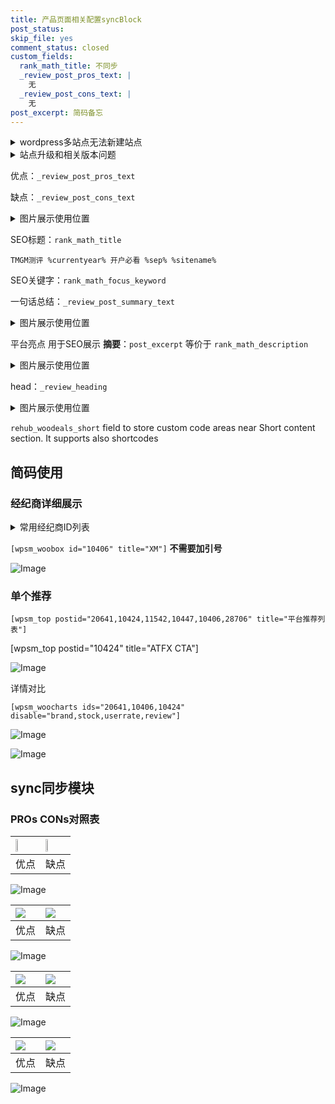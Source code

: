 ```yaml
---
title: 产品页面相关配置syncBlock
post_status: 
skip_file: yes
comment_status: closed
custom_fields:
  rank_math_title: 不同步
  _review_post_pros_text: |
    无
  _review_post_cons_text: |
    无
post_excerpt: 简码备忘
---
```

<details><summary>wordpress多站点无法新建站点</summary>

<li>和报错需要清理cookies一样的原因</li>
<li>wp-config.php里面<code>define( 'SUBDOMAIN_INSTALL', false );//子域名安装</code></li>
<li>新建子站点是用<code>define( 'SUBDOMAIN_INSTALL', true);//子域名安装</code> 完成以后，改成<code>false</code></li>
</details>

<details><summary>站点升级和相关版本问题</summary>

<p>wordpress：5.9.9
woocommerce：7.5.1
出现问题的地方：主题选项里面>><strong>Product layout >>compact style</strong></p>
<p>如何出现没有用过的字段 导致无法保存。先导出配置 然后进行修改，后面再次恢复即可。</p>
<p>出现部分字段无法显示时，需要返回默认布局后，对产品进行保存就好了。</p>
<p></p>
</details>

优点：`_review_post_pros_text`

缺点：`_review_post_cons_text`

<details><summary>图片展示使用位置</summary>

<img src="https://prod-files-secure.s3.us-west-2.amazonaws.com/39ed1227-6d7d-4570-be36-9ccd4a2c4241/f51d3d83-55d4-4bdf-9604-f37ec77ab556/Untitled.png?X-Amz-Algorithm=AWS4-HMAC-SHA256&X-Amz-Content-Sha256=UNSIGNED-PAYLOAD&X-Amz-Credential=ASIAZI2LB466XBPBJAV7%2F20251015%2Fus-west-2%2Fs3%2Faws4_request&X-Amz-Date=20251015T045521Z&X-Amz-Expires=3600&X-Amz-Security-Token=IQoJb3JpZ2luX2VjEMP%2F%2F%2F%2F%2F%2F%2F%2F%2F%2FwEaCXVzLXdlc3QtMiJHMEUCIQC%2BHsLhxAGrITQFdHi8olNJJdli6eOr%2BLZZtDsH%2BK9ahwIgN9HEq%2FwujcAbwbx48BZVnJ71n9DF%2F8ZJPsWEO2V6ou8q%2FwMIaxAAGgw2Mzc0MjMxODM4MDUiDLXnP16bEMTrecSrYCrcA7xwmkrB8apZEvaZJYthw65jXnb79ZtzHg5Lp1irdDtTOPqq2M9HRhOVozqJ%2FlFqYVg1wlK8vT4gpZdc4pupbLwsaUcCFqxffKltnxjgZQER2IC6Mw41ohx%2FwZFlP1AMY%2FbJnlIBnHEFO%2Bg0S5WDnEcbTejyr8mDyJ8wpXVc%2Fj31pLatvnM383Ga9xQJD1OexIGUDtF1LX%2BsJRZbNb75T2JRlolxBopNH5xUjl9QK2%2B1RalHoPfsHriVTiiLw%2BgmXwur6n3tLlSls75Gf9ACfELTT3uK7gTex%2B1ut0Up%2BNh9%2Bz3PYVQ5sq5Lw057rM9YLeHgmVEx6EpbQqXEPKo8RkBkpN0Xjx%2BGQ%2BSP6U9zN7dUu8WKD6Xg90vv2AhAWR8h8I08pZQiV%2FxlPZqAihFn1i%2FKJWKAR0i7TIFV%2ByBowmfvbtoCqsgQLH6GX4opQWTX0zh9AcVSqnXDcTS7OEO76Z9RS18MYeDevS%2F%2BEHhTgW1AUfEDB43Pg0BJuEVFXfluXyL9ZVgAlZf95Z%2Fz1K0OCGrjgfl1qi5epvAekbCqzcRGzGU%2Br4%2BZApmduV7%2BtFqt%2FCa%2Bm5DpMYuNRN%2BxCgBOeb3Q6zv1lvfpuMvc1qpXWowSO%2Bh1OebAnKB2%2FttUMPyJvMcGOqUBGj%2Bn3qomZJA7aSD%2BhZBIX5It5qcmeZ%2Bf9ce0%2BQSJ6fOjkuUw77p0Wtv4ZfxC%2F1OIsUSelG5bXHwno1BgRoel68RwAKPrifTK6ba7ri3WT%2FHULkWys14ekaEiYGCB%2BMn29Vl68YvlEdDs%2BIo2iPd9b%2BF%2Bd5nyaMhJg4PkvzfaH%2B%2BUnFZjV7RTChWXLArPcWOgaspRwk2v7YvfZ4O2vY6H5Almktyr&X-Amz-Signature=1085ec459e303598ea72c8bddf19a2bdcbb23f70a6c43e7e5fd3decab0a43619&X-Amz-SignedHeaders=host&x-amz-checksum-mode=ENABLED&x-id=GetObject" alt="Image">
</details>

SEO标题：`rank_math_title`

`TMGM测评 %currentyear% 开户必看 %sep% %sitename%`

SEO关键字：`rank_math_focus_keyword`

一句话总结：`_review_post_summary_text`

<details><summary>图片展示使用位置</summary>

<img src="https://prod-files-secure.s3.us-west-2.amazonaws.com/39ed1227-6d7d-4570-be36-9ccd4a2c4241/4b96a922-296c-4f4e-8630-d1c870cbce01/Untitled.png?X-Amz-Algorithm=AWS4-HMAC-SHA256&X-Amz-Content-Sha256=UNSIGNED-PAYLOAD&X-Amz-Credential=ASIAZI2LB466XG55MOTG%2F20251015%2Fus-west-2%2Fs3%2Faws4_request&X-Amz-Date=20251015T045523Z&X-Amz-Expires=3600&X-Amz-Security-Token=IQoJb3JpZ2luX2VjEMP%2F%2F%2F%2F%2F%2F%2F%2F%2F%2FwEaCXVzLXdlc3QtMiJHMEUCIQCcEJp401uzzF38ldmdN5U%2FV4lFgq2zsp3ZaptEz9kiwAIgfJY8%2FWt8WGnpMOIu%2BlczF%2F5dDuG1JGK%2FfYPppEplAAoq%2FwMIaxAAGgw2Mzc0MjMxODM4MDUiDL66uG0eR5dUiaIMiSrcA9VMejR8ZeRGxTXpqN7pTpc%2F%2B6I1TeGe%2FeX%2BMK%2BJLaNJHLiO8jkoRpGJrWRZ23RiZx7M05LRNeehA%2BQUwv1t4FOJ6wuNBofDeWlS7ikK3qZqtD2iVIDiDfcLDhYpX3LvQbXGA2kmSqZEctoow%2FzcWGbnETnUOJLWWZ1uIl4%2BhumhlLbi9ovB3%2FvmQlxJ0ZZdj6VW2ojgRPlRZgDeGzAcuDdqVYpIkS%2BfDQ%2F9n9gopLKnNXXHlp2284OdBNjEV8e3TURbI7AqhrJZNoNh1eZzL2YwPdn%2BSbnLF3kIth%2F6KVe03EriHLQdoYrWy5QfD9FCjbSpifpCGejFyjYVjBMIU0NFSVnfBcgnB4yJ4Ovwfi%2B3Aqapybd7YOfPdfXxXe06d4hm%2BLer0x%2BN%2BFVkCiYlxYV2TzH40nw1xoTF6Kp4lTg9Zz%2B7dvFdrLs3nCHFvug4QiASHTTnKVybM7YbxB0zyvV2dJ52ye6C%2BE5OrT3XBD70vrf7huXKO%2FWAcJXMpcepp%2BEEuLCrvLVntbfPC%2Bg9rYsB8bYTV3Pumnwgs%2FGIw%2B7JoAHGjrL0IbtST%2FN2La5bc8T0MAIYea%2Fuvs1P7aRvqQ5N%2Bd58qcQUw6DXhowY5%2BVydfhdeJ55b7JeHbKwMI2JvMcGOqUB2haafCg6fqJwD95QD6odalPh%2Fpm4WqoOglb2hcAmDjgWaijkJqidtesLPPUjJckSwoRmgonTTLFROKb5hYuYuta8xYdN3VDnHIVPImDDwmXo4EgKViCCiJbRNUAC7Daz41W3Q3jywaBHvLIlOA3lTGpZz0G7K%2FLPeKiXjtQWrMk771STc6VOjLZjB2My5zSHk0hyUyny2%2BudI49hItgkVkGGiDkJ&X-Amz-Signature=adff8a5c000bb35d25e1a747397b37d1e688bdc040810e196f7f39ce48af9526&X-Amz-SignedHeaders=host&x-amz-checksum-mode=ENABLED&x-id=GetObject" alt="Image">
</details>

平台亮点 用于SEO展示 **摘要**：`post_excerpt`  等价于 `rank_math_description`

<details><summary>图片展示使用位置</summary>

<img src="https://prod-files-secure.s3.us-west-2.amazonaws.com/39ed1227-6d7d-4570-be36-9ccd4a2c4241/1ee11f63-b60a-4dfe-a7a7-d58ff23b5d88/Untitled.png?X-Amz-Algorithm=AWS4-HMAC-SHA256&X-Amz-Content-Sha256=UNSIGNED-PAYLOAD&X-Amz-Credential=ASIAZI2LB4664ASESLWQ%2F20251015%2Fus-west-2%2Fs3%2Faws4_request&X-Amz-Date=20251015T045525Z&X-Amz-Expires=3600&X-Amz-Security-Token=IQoJb3JpZ2luX2VjEMP%2F%2F%2F%2F%2F%2F%2F%2F%2F%2FwEaCXVzLXdlc3QtMiJHMEUCIEPkFTHtsUQ5DiU1AM2%2BvXxVWSYS7fJYXcWZR2ql5Nz0AiEAq19nN1m4QzmWXKX%2B0ao9UBSMqWRVgdg5kafZRx%2F3yGYq%2FwMIaxAAGgw2Mzc0MjMxODM4MDUiDJYxN5Q%2BEdffyUBTqSrcA5tIzlGw4cbt5eNJMiU8XlVtgSVqsvSIMRVQuuFo1kpR7tWLe1wT9q9jNHO0OwBneUu5%2FfmRBwWi2adPIaePFpROAD4WNt0CGl3BUVWA2U5KojeDldnOGasHqDPJ9Xwh%2BmWFmy9eNQKZIqNbIIyPyosOJvIBrgkkNW4nCkZ308jAnvJC4TT1Bpkp9qIKHkpTt1s91nqQfY97K48FAvoUskp%2B%2BkO4zOVQ5M7Pv20wJHTvBkccrVvBYDvZvkbd1vnoW0Xw8aAo1e7cshJNJlMAb4FLE9D3C5UH87uIT9NWVlcV6K9zdyQUNy19rwrpiQ3g5Dn0rt0XWutJwPZGEVi6ZJwAuM35ZOBQyBMoZPb8ipfaDTs5FkK%2FTg5dXC%2Bg%2Fydec2AbPoc1FvSgXVaN%2FE8IQFAvU4fNBwgDmI%2BnUoEZa0ywPEzAl2ZUStxxN5MnVHrG5ekJXrpaEaISNistbLXsgq%2F0tcVbDaG4pE4P%2FZEFKBQ8uajZzdFIhhJVFX6RYu266wO2lrWco18viaQfzpiFS0d2hQVUDHxaPNul196TcpQ53NSrlkFcjtMB3pUN5UEzbLCEb1m2UJZbLfUisrqbqhF82iG5Xv9UhreU5QyUQ5PLDlp5CxIftR0cMylBMOaJvMcGOqUBk4brRYwXIHMcUovw0teM8NHgPVdkHr086hejEbNVK8XAaNTWspSBXJ0ny%2FvrG4GktVH6KNtoQhASBM%2BXvv%2BTJpm14szqxO5%2BSSEp6kCinXIri1cwBqxiEBg4n7vEPHAJ15B2cAAs8S4SKnQEtcbSh%2BTu2InH74rXBAaaYdqF2%2BwEX%2FvOkJlEKKtkpwXJa1IBq%2FI16viIR%2BSbWOiIZ3Q7NnIBoI5Y&X-Amz-Signature=25b5fae4188350f7e8e7763023a5852219f37e960f1546f7ca2ac0ff5424b696&X-Amz-SignedHeaders=host&x-amz-checksum-mode=ENABLED&x-id=GetObject" alt="Image">
<img src="https://prod-files-secure.s3.us-west-2.amazonaws.com/39ed1227-6d7d-4570-be36-9ccd4a2c4241/ad4118b5-78d8-4fbe-801e-3b29b5d99c01/Untitled.png?X-Amz-Algorithm=AWS4-HMAC-SHA256&X-Amz-Content-Sha256=UNSIGNED-PAYLOAD&X-Amz-Credential=ASIAZI2LB4664ASESLWQ%2F20251015%2Fus-west-2%2Fs3%2Faws4_request&X-Amz-Date=20251015T045525Z&X-Amz-Expires=3600&X-Amz-Security-Token=IQoJb3JpZ2luX2VjEMP%2F%2F%2F%2F%2F%2F%2F%2F%2F%2FwEaCXVzLXdlc3QtMiJHMEUCIEPkFTHtsUQ5DiU1AM2%2BvXxVWSYS7fJYXcWZR2ql5Nz0AiEAq19nN1m4QzmWXKX%2B0ao9UBSMqWRVgdg5kafZRx%2F3yGYq%2FwMIaxAAGgw2Mzc0MjMxODM4MDUiDJYxN5Q%2BEdffyUBTqSrcA5tIzlGw4cbt5eNJMiU8XlVtgSVqsvSIMRVQuuFo1kpR7tWLe1wT9q9jNHO0OwBneUu5%2FfmRBwWi2adPIaePFpROAD4WNt0CGl3BUVWA2U5KojeDldnOGasHqDPJ9Xwh%2BmWFmy9eNQKZIqNbIIyPyosOJvIBrgkkNW4nCkZ308jAnvJC4TT1Bpkp9qIKHkpTt1s91nqQfY97K48FAvoUskp%2B%2BkO4zOVQ5M7Pv20wJHTvBkccrVvBYDvZvkbd1vnoW0Xw8aAo1e7cshJNJlMAb4FLE9D3C5UH87uIT9NWVlcV6K9zdyQUNy19rwrpiQ3g5Dn0rt0XWutJwPZGEVi6ZJwAuM35ZOBQyBMoZPb8ipfaDTs5FkK%2FTg5dXC%2Bg%2Fydec2AbPoc1FvSgXVaN%2FE8IQFAvU4fNBwgDmI%2BnUoEZa0ywPEzAl2ZUStxxN5MnVHrG5ekJXrpaEaISNistbLXsgq%2F0tcVbDaG4pE4P%2FZEFKBQ8uajZzdFIhhJVFX6RYu266wO2lrWco18viaQfzpiFS0d2hQVUDHxaPNul196TcpQ53NSrlkFcjtMB3pUN5UEzbLCEb1m2UJZbLfUisrqbqhF82iG5Xv9UhreU5QyUQ5PLDlp5CxIftR0cMylBMOaJvMcGOqUBk4brRYwXIHMcUovw0teM8NHgPVdkHr086hejEbNVK8XAaNTWspSBXJ0ny%2FvrG4GktVH6KNtoQhASBM%2BXvv%2BTJpm14szqxO5%2BSSEp6kCinXIri1cwBqxiEBg4n7vEPHAJ15B2cAAs8S4SKnQEtcbSh%2BTu2InH74rXBAaaYdqF2%2BwEX%2FvOkJlEKKtkpwXJa1IBq%2FI16viIR%2BSbWOiIZ3Q7NnIBoI5Y&X-Amz-Signature=6f139e4e48e1ec1ba8e0c917f162bd6d2e5ba5dd17ad93689f9a9f4d96d75b4a&X-Amz-SignedHeaders=host&x-amz-checksum-mode=ENABLED&x-id=GetObject" alt="Image">
<img src="https://prod-files-secure.s3.us-west-2.amazonaws.com/39ed1227-6d7d-4570-be36-9ccd4a2c4241/a38cf7c9-a79c-4b64-9e94-13589fe0758b/Untitled.png?X-Amz-Algorithm=AWS4-HMAC-SHA256&X-Amz-Content-Sha256=UNSIGNED-PAYLOAD&X-Amz-Credential=ASIAZI2LB4664ASESLWQ%2F20251015%2Fus-west-2%2Fs3%2Faws4_request&X-Amz-Date=20251015T045525Z&X-Amz-Expires=3600&X-Amz-Security-Token=IQoJb3JpZ2luX2VjEMP%2F%2F%2F%2F%2F%2F%2F%2F%2F%2FwEaCXVzLXdlc3QtMiJHMEUCIEPkFTHtsUQ5DiU1AM2%2BvXxVWSYS7fJYXcWZR2ql5Nz0AiEAq19nN1m4QzmWXKX%2B0ao9UBSMqWRVgdg5kafZRx%2F3yGYq%2FwMIaxAAGgw2Mzc0MjMxODM4MDUiDJYxN5Q%2BEdffyUBTqSrcA5tIzlGw4cbt5eNJMiU8XlVtgSVqsvSIMRVQuuFo1kpR7tWLe1wT9q9jNHO0OwBneUu5%2FfmRBwWi2adPIaePFpROAD4WNt0CGl3BUVWA2U5KojeDldnOGasHqDPJ9Xwh%2BmWFmy9eNQKZIqNbIIyPyosOJvIBrgkkNW4nCkZ308jAnvJC4TT1Bpkp9qIKHkpTt1s91nqQfY97K48FAvoUskp%2B%2BkO4zOVQ5M7Pv20wJHTvBkccrVvBYDvZvkbd1vnoW0Xw8aAo1e7cshJNJlMAb4FLE9D3C5UH87uIT9NWVlcV6K9zdyQUNy19rwrpiQ3g5Dn0rt0XWutJwPZGEVi6ZJwAuM35ZOBQyBMoZPb8ipfaDTs5FkK%2FTg5dXC%2Bg%2Fydec2AbPoc1FvSgXVaN%2FE8IQFAvU4fNBwgDmI%2BnUoEZa0ywPEzAl2ZUStxxN5MnVHrG5ekJXrpaEaISNistbLXsgq%2F0tcVbDaG4pE4P%2FZEFKBQ8uajZzdFIhhJVFX6RYu266wO2lrWco18viaQfzpiFS0d2hQVUDHxaPNul196TcpQ53NSrlkFcjtMB3pUN5UEzbLCEb1m2UJZbLfUisrqbqhF82iG5Xv9UhreU5QyUQ5PLDlp5CxIftR0cMylBMOaJvMcGOqUBk4brRYwXIHMcUovw0teM8NHgPVdkHr086hejEbNVK8XAaNTWspSBXJ0ny%2FvrG4GktVH6KNtoQhASBM%2BXvv%2BTJpm14szqxO5%2BSSEp6kCinXIri1cwBqxiEBg4n7vEPHAJ15B2cAAs8S4SKnQEtcbSh%2BTu2InH74rXBAaaYdqF2%2BwEX%2FvOkJlEKKtkpwXJa1IBq%2FI16viIR%2BSbWOiIZ3Q7NnIBoI5Y&X-Amz-Signature=6f1fe0968680638e807047c8d43e8de4148384a7121ef1626dbcfb9cbce9e40b&X-Amz-SignedHeaders=host&x-amz-checksum-mode=ENABLED&x-id=GetObject" alt="Image">
<img src="https://prod-files-secure.s3.us-west-2.amazonaws.com/39ed1227-6d7d-4570-be36-9ccd4a2c4241/7da6fc1e-d2ac-42ae-8c75-cb5749aa18f6/Untitled.png?X-Amz-Algorithm=AWS4-HMAC-SHA256&X-Amz-Content-Sha256=UNSIGNED-PAYLOAD&X-Amz-Credential=ASIAZI2LB4664ASESLWQ%2F20251015%2Fus-west-2%2Fs3%2Faws4_request&X-Amz-Date=20251015T045525Z&X-Amz-Expires=3600&X-Amz-Security-Token=IQoJb3JpZ2luX2VjEMP%2F%2F%2F%2F%2F%2F%2F%2F%2F%2FwEaCXVzLXdlc3QtMiJHMEUCIEPkFTHtsUQ5DiU1AM2%2BvXxVWSYS7fJYXcWZR2ql5Nz0AiEAq19nN1m4QzmWXKX%2B0ao9UBSMqWRVgdg5kafZRx%2F3yGYq%2FwMIaxAAGgw2Mzc0MjMxODM4MDUiDJYxN5Q%2BEdffyUBTqSrcA5tIzlGw4cbt5eNJMiU8XlVtgSVqsvSIMRVQuuFo1kpR7tWLe1wT9q9jNHO0OwBneUu5%2FfmRBwWi2adPIaePFpROAD4WNt0CGl3BUVWA2U5KojeDldnOGasHqDPJ9Xwh%2BmWFmy9eNQKZIqNbIIyPyosOJvIBrgkkNW4nCkZ308jAnvJC4TT1Bpkp9qIKHkpTt1s91nqQfY97K48FAvoUskp%2B%2BkO4zOVQ5M7Pv20wJHTvBkccrVvBYDvZvkbd1vnoW0Xw8aAo1e7cshJNJlMAb4FLE9D3C5UH87uIT9NWVlcV6K9zdyQUNy19rwrpiQ3g5Dn0rt0XWutJwPZGEVi6ZJwAuM35ZOBQyBMoZPb8ipfaDTs5FkK%2FTg5dXC%2Bg%2Fydec2AbPoc1FvSgXVaN%2FE8IQFAvU4fNBwgDmI%2BnUoEZa0ywPEzAl2ZUStxxN5MnVHrG5ekJXrpaEaISNistbLXsgq%2F0tcVbDaG4pE4P%2FZEFKBQ8uajZzdFIhhJVFX6RYu266wO2lrWco18viaQfzpiFS0d2hQVUDHxaPNul196TcpQ53NSrlkFcjtMB3pUN5UEzbLCEb1m2UJZbLfUisrqbqhF82iG5Xv9UhreU5QyUQ5PLDlp5CxIftR0cMylBMOaJvMcGOqUBk4brRYwXIHMcUovw0teM8NHgPVdkHr086hejEbNVK8XAaNTWspSBXJ0ny%2FvrG4GktVH6KNtoQhASBM%2BXvv%2BTJpm14szqxO5%2BSSEp6kCinXIri1cwBqxiEBg4n7vEPHAJ15B2cAAs8S4SKnQEtcbSh%2BTu2InH74rXBAaaYdqF2%2BwEX%2FvOkJlEKKtkpwXJa1IBq%2FI16viIR%2BSbWOiIZ3Q7NnIBoI5Y&X-Amz-Signature=e6a15c2dc96ced6b6839dd96e485b4698fe4812ed5069ebe7556b96fb19108ee&X-Amz-SignedHeaders=host&x-amz-checksum-mode=ENABLED&x-id=GetObject" alt="Image">
<img src="https://prod-files-secure.s3.us-west-2.amazonaws.com/39ed1227-6d7d-4570-be36-9ccd4a2c4241/7e97f40a-eaee-47f5-b2f9-475f96808fa7/Untitled.png?X-Amz-Algorithm=AWS4-HMAC-SHA256&X-Amz-Content-Sha256=UNSIGNED-PAYLOAD&X-Amz-Credential=ASIAZI2LB4664ASESLWQ%2F20251015%2Fus-west-2%2Fs3%2Faws4_request&X-Amz-Date=20251015T045525Z&X-Amz-Expires=3600&X-Amz-Security-Token=IQoJb3JpZ2luX2VjEMP%2F%2F%2F%2F%2F%2F%2F%2F%2F%2FwEaCXVzLXdlc3QtMiJHMEUCIEPkFTHtsUQ5DiU1AM2%2BvXxVWSYS7fJYXcWZR2ql5Nz0AiEAq19nN1m4QzmWXKX%2B0ao9UBSMqWRVgdg5kafZRx%2F3yGYq%2FwMIaxAAGgw2Mzc0MjMxODM4MDUiDJYxN5Q%2BEdffyUBTqSrcA5tIzlGw4cbt5eNJMiU8XlVtgSVqsvSIMRVQuuFo1kpR7tWLe1wT9q9jNHO0OwBneUu5%2FfmRBwWi2adPIaePFpROAD4WNt0CGl3BUVWA2U5KojeDldnOGasHqDPJ9Xwh%2BmWFmy9eNQKZIqNbIIyPyosOJvIBrgkkNW4nCkZ308jAnvJC4TT1Bpkp9qIKHkpTt1s91nqQfY97K48FAvoUskp%2B%2BkO4zOVQ5M7Pv20wJHTvBkccrVvBYDvZvkbd1vnoW0Xw8aAo1e7cshJNJlMAb4FLE9D3C5UH87uIT9NWVlcV6K9zdyQUNy19rwrpiQ3g5Dn0rt0XWutJwPZGEVi6ZJwAuM35ZOBQyBMoZPb8ipfaDTs5FkK%2FTg5dXC%2Bg%2Fydec2AbPoc1FvSgXVaN%2FE8IQFAvU4fNBwgDmI%2BnUoEZa0ywPEzAl2ZUStxxN5MnVHrG5ekJXrpaEaISNistbLXsgq%2F0tcVbDaG4pE4P%2FZEFKBQ8uajZzdFIhhJVFX6RYu266wO2lrWco18viaQfzpiFS0d2hQVUDHxaPNul196TcpQ53NSrlkFcjtMB3pUN5UEzbLCEb1m2UJZbLfUisrqbqhF82iG5Xv9UhreU5QyUQ5PLDlp5CxIftR0cMylBMOaJvMcGOqUBk4brRYwXIHMcUovw0teM8NHgPVdkHr086hejEbNVK8XAaNTWspSBXJ0ny%2FvrG4GktVH6KNtoQhASBM%2BXvv%2BTJpm14szqxO5%2BSSEp6kCinXIri1cwBqxiEBg4n7vEPHAJ15B2cAAs8S4SKnQEtcbSh%2BTu2InH74rXBAaaYdqF2%2BwEX%2FvOkJlEKKtkpwXJa1IBq%2FI16viIR%2BSbWOiIZ3Q7NnIBoI5Y&X-Amz-Signature=de9694b5e6f4ef03ca0a7f14c74037a98e80847f10806b9ddb8b84e6171f33d5&X-Amz-SignedHeaders=host&x-amz-checksum-mode=ENABLED&x-id=GetObject" alt="Image">
</details>

head：`_review_heading`

<details><summary>图片展示使用位置</summary>

<img src="https://prod-files-secure.s3.us-west-2.amazonaws.com/39ed1227-6d7d-4570-be36-9ccd4a2c4241/3a4650ad-9887-415c-889a-edd51fa54f27/Untitled.png?X-Amz-Algorithm=AWS4-HMAC-SHA256&X-Amz-Content-Sha256=UNSIGNED-PAYLOAD&X-Amz-Credential=ASIAZI2LB4667PV7QFYT%2F20251015%2Fus-west-2%2Fs3%2Faws4_request&X-Amz-Date=20251015T045525Z&X-Amz-Expires=3600&X-Amz-Security-Token=IQoJb3JpZ2luX2VjEMP%2F%2F%2F%2F%2F%2F%2F%2F%2F%2FwEaCXVzLXdlc3QtMiJHMEUCIQD0TiN652lj%2FxCtGiLiVSfAn4qStqpBAyw9wxaJC8TGFgIgZHzlxjbLWQDmSMMuivxGUcb48Ir2iiC5D0fpzbchpV0q%2FwMIaxAAGgw2Mzc0MjMxODM4MDUiDEos1Y59ADQF29gbVSrcA%2B%2FUQkjS8d%2FlQMZtOfC4F9ak0Q1KBJBfJ9ClTu44MD7LExtpWlrY0hGM%2FJRRD0N6YD%2F5%2BbAjy3LI2%2BxAs%2B2kLNyu9asyDDmOJzSGggdXjo0TMFXJ1%2BFQDh8Ohai1Zbrhzmzb4WDz6z81j1OyGDbH9PPRGy4rRfFmyY%2Bjjel4K0HhRf%2FFK9TVm%2FkX0OUcfzufpLzvq9z8mgwlAWoNJy4bwJxTqnH8WyjBeH1yiRz6I3g7c6drb7AaACveDEdy5MKWWgPo0KcIKiNLSD1XDvAwT%2B%2FGCqy3d%2B380I3R7XnggfGTSO8JWr8lUQVPXbE64dos48ApDjg02mCZeECKwfkbUReRy5ELuKH0qpdhhXnnYWXUPuAAVSN0gBuSgCUxxlYqUr6%2BSb%2FU5I4NTzdOq5JkDjBHpMNcFsiOOir%2FyyA0BWE8KSt6j9Gv4%2BeO2TGmzYAZAc%2F%2BDnW0mkYt3tS6IIj24Yzc90P6cJuK2Mav10PGtDl1ZDzj%2BApTUMfMyTHONmkF0dzR4RBVtVtfskvtAlyTrYouzuq%2FwJhJD4YqAYicFXGzQYgjcZQ0euJkx498KbuTKzAY64h%2Fg%2Fd5TKkU2I5E0RUduCXWuN9ECVUKNVquYeX95cpH%2FPsCSl2%2FEDXbMIyJvMcGOqUBVXf8yXVaZbVELAQsdvFnIIkSr2BwiGOYA7CaXonDssjFrIEPJaJu0c0coUXjQKHzX21KG9Jne0N1%2BHWOdRXt%2Be1A9QplwJpxFDxvnrtx%2FzLNh8V8yf0KFuZoF1OpKGp%2F%2FUMey7sFshuSkG9y3Ze8GaHdzxfomVmeJQSL6Ex9h7TCXYdiCSB%2FbOYfrwq5chHTcC1fzDyWMVI7xA0I5Mewn5xZ%2BIIQ&X-Amz-Signature=c8d2addaa27e708daf915f3014f2d8683b68cb9ac934e762c1f7a29b57291078&X-Amz-SignedHeaders=host&x-amz-checksum-mode=ENABLED&x-id=GetObject" alt="Image">
</details>

`rehub_woodeals_short`	field to store custom code areas near Short content section. It supports also shortcodes



## 简码使用

### 经纪商详细展示

<details><summary>常用经纪商ID列表</summary>

<pre><code class="php">嘉盛 ===> 20641  [wpsm_woobox id="20641" title="嘉盛"]
易信easymarkets ===> 11542  [wpsm_woobox id="11542" title="易信easymarkets"]
ATFX外汇 ===> 10424  [wpsm_woobox id="10424" title="ATFX"]
XM ===> 10406  [wpsm_woobox id="10406" title="XM"]
TMGM ===> 29622  [wpsm_woobox id="29622" title="TMGM"]
HYCM ===> 10447  [wpsm_woobox id="10447" title="HYCM"]
fpmarkets澳福外汇 ===> 20639  [wpsm_woobox id="20639" title="fpmarkets澳福外汇"]</code></pre>
</details>

`[wpsm_woobox id="10406" title="XM"]` **不需要加引号**

![Image](https://prod-files-secure.s3.us-west-2.amazonaws.com/39ed1227-6d7d-4570-be36-9ccd4a2c4241/4f898f9d-0fa7-4e43-acd3-ac6bc7be575a/Untitled.png?X-Amz-Algorithm=AWS4-HMAC-SHA256&X-Amz-Content-Sha256=UNSIGNED-PAYLOAD&X-Amz-Credential=ASIAZI2LB46625ETID6H%2F20251015%2Fus-west-2%2Fs3%2Faws4_request&X-Amz-Date=20251015T045516Z&X-Amz-Expires=3600&X-Amz-Security-Token=IQoJb3JpZ2luX2VjEMP%2F%2F%2F%2F%2F%2F%2F%2F%2F%2FwEaCXVzLXdlc3QtMiJHMEUCIApX%2F3uMkDffmITO3zbZ6fEyS12lcWbZviT%2F3Th1oKF5AiEAnCvTpIE1zFUvN2S68%2FsYT0q3BQToKoWQ0hY%2FAsAlzcQq%2FwMIaxAAGgw2Mzc0MjMxODM4MDUiDG6WMwB2eGGa7K7UiSrcA%2Fr7MdV8fjBD9p5NS1hWddjTiv4ltGvkardqJzsep%2FIvqLX7SnZwZfafLv%2B93%2F9FAxM28JKx4hxEjhtz0dM3r8oY2O6sa7iSw0N1gQJvAH3%2Fkote5APQ12GQsNg11guxAbTGX6PAD9kkrKfhTtABy5wiIApSGK%2B69u8qZ6G1NRrUoRFlUhelED8LiYObXtftjAy5od5avgEBa9xJ4SZo%2FRmIDSAaQ3Is7SRWHm7bvTyMCjMjQ4fgl0VHJsJ6m1wKcjdYMA20YHrv31Grs0lhVRD1%2F2poNbnPwRZbfnjYcZxmAB61zYs86UMqAdZ%2F2H%2Fds511mJ8IGZHsGdV5x9ATa3OeMTqKUwJ1sJE2ZgawbxdPNJ%2BR%2BGAVI8PW7ZgtTnDJFlq6dtJlXR5HWdGpyYeggSyBbIqpWu3S9tLvsEA6ewvPmVvIe6BnXTwWjJjlnoDvPxpdskCGyT5SAc21mHpsNTzQAwxfP%2Bxr%2FeYEzqSbRSYFLUjWbFBDPVp8xl7XQ1pG74oDmZbDUqyYGw2RJh6ykMy85swgPVaQUiebwLgSmbzEEs%2F%2BKgSZZAu64sDxJB7iKe%2FIg8tqQ2nFNlyrPJ8%2BdoR7Fymwp%2FBKWbciiIUklRnTMv8yWcknGt3JMTPOMPSJvMcGOqUB9Mx2ZrW5pOszUwQsXdKmUEjaylZZ80brvvlHmJzzaOi2twXM6DqAGFkaseDLysykTdFq1IVTDaCZZk8Jr6%2F%2Fxz3ti2wqu9AOPGlVPBFAjcfT3G1HqRXhvqQ2qGOhEoI%2FQONUebxdx4ygd6Mc1xLWx5qUj7W5FOjR9V4cHLpDvxUuwDrBbliV%2FC71VBI8exhznIQTNHjkGupI%2Fyt5IJ5MdzwPp04o&X-Amz-Signature=1a25e94aea5a32e126d4e230f556bd59a9ed520bc4e62d02488b174d3ee4e1e2&X-Amz-SignedHeaders=host&x-amz-checksum-mode=ENABLED&x-id=GetObject)

### 单个推荐
`[wpsm_top postid="20641,10424,11542,10447,10406,28706" title="平台推荐列表"]`

[wpsm_top postid="10424" title="ATFX CTA"]

![Image](https://prod-files-secure.s3.us-west-2.amazonaws.com/39ed1227-6d7d-4570-be36-9ccd4a2c4241/5ac620dc-51a8-48b6-b55d-91f47299193c/Untitled.png?X-Amz-Algorithm=AWS4-HMAC-SHA256&X-Amz-Content-Sha256=UNSIGNED-PAYLOAD&X-Amz-Credential=ASIAZI2LB46625ETID6H%2F20251015%2Fus-west-2%2Fs3%2Faws4_request&X-Amz-Date=20251015T045516Z&X-Amz-Expires=3600&X-Amz-Security-Token=IQoJb3JpZ2luX2VjEMP%2F%2F%2F%2F%2F%2F%2F%2F%2F%2FwEaCXVzLXdlc3QtMiJHMEUCIApX%2F3uMkDffmITO3zbZ6fEyS12lcWbZviT%2F3Th1oKF5AiEAnCvTpIE1zFUvN2S68%2FsYT0q3BQToKoWQ0hY%2FAsAlzcQq%2FwMIaxAAGgw2Mzc0MjMxODM4MDUiDG6WMwB2eGGa7K7UiSrcA%2Fr7MdV8fjBD9p5NS1hWddjTiv4ltGvkardqJzsep%2FIvqLX7SnZwZfafLv%2B93%2F9FAxM28JKx4hxEjhtz0dM3r8oY2O6sa7iSw0N1gQJvAH3%2Fkote5APQ12GQsNg11guxAbTGX6PAD9kkrKfhTtABy5wiIApSGK%2B69u8qZ6G1NRrUoRFlUhelED8LiYObXtftjAy5od5avgEBa9xJ4SZo%2FRmIDSAaQ3Is7SRWHm7bvTyMCjMjQ4fgl0VHJsJ6m1wKcjdYMA20YHrv31Grs0lhVRD1%2F2poNbnPwRZbfnjYcZxmAB61zYs86UMqAdZ%2F2H%2Fds511mJ8IGZHsGdV5x9ATa3OeMTqKUwJ1sJE2ZgawbxdPNJ%2BR%2BGAVI8PW7ZgtTnDJFlq6dtJlXR5HWdGpyYeggSyBbIqpWu3S9tLvsEA6ewvPmVvIe6BnXTwWjJjlnoDvPxpdskCGyT5SAc21mHpsNTzQAwxfP%2Bxr%2FeYEzqSbRSYFLUjWbFBDPVp8xl7XQ1pG74oDmZbDUqyYGw2RJh6ykMy85swgPVaQUiebwLgSmbzEEs%2F%2BKgSZZAu64sDxJB7iKe%2FIg8tqQ2nFNlyrPJ8%2BdoR7Fymwp%2FBKWbciiIUklRnTMv8yWcknGt3JMTPOMPSJvMcGOqUB9Mx2ZrW5pOszUwQsXdKmUEjaylZZ80brvvlHmJzzaOi2twXM6DqAGFkaseDLysykTdFq1IVTDaCZZk8Jr6%2F%2Fxz3ti2wqu9AOPGlVPBFAjcfT3G1HqRXhvqQ2qGOhEoI%2FQONUebxdx4ygd6Mc1xLWx5qUj7W5FOjR9V4cHLpDvxUuwDrBbliV%2FC71VBI8exhznIQTNHjkGupI%2Fyt5IJ5MdzwPp04o&X-Amz-Signature=5b3d0da7bed82627d3537dbabea7f52f6e0baae886f7f008f9e933a789c4747c&X-Amz-SignedHeaders=host&x-amz-checksum-mode=ENABLED&x-id=GetObject)

详情对比

`[wpsm_woocharts ids="20641,10406,10424" disable="brand,stock,userrate,review"]`

![Image](https://prod-files-secure.s3.us-west-2.amazonaws.com/39ed1227-6d7d-4570-be36-9ccd4a2c4241/bf3ba45f-b9f3-4295-8aef-b4a495fd25f4/Untitled.png?X-Amz-Algorithm=AWS4-HMAC-SHA256&X-Amz-Content-Sha256=UNSIGNED-PAYLOAD&X-Amz-Credential=ASIAZI2LB46625ETID6H%2F20251015%2Fus-west-2%2Fs3%2Faws4_request&X-Amz-Date=20251015T045516Z&X-Amz-Expires=3600&X-Amz-Security-Token=IQoJb3JpZ2luX2VjEMP%2F%2F%2F%2F%2F%2F%2F%2F%2F%2FwEaCXVzLXdlc3QtMiJHMEUCIApX%2F3uMkDffmITO3zbZ6fEyS12lcWbZviT%2F3Th1oKF5AiEAnCvTpIE1zFUvN2S68%2FsYT0q3BQToKoWQ0hY%2FAsAlzcQq%2FwMIaxAAGgw2Mzc0MjMxODM4MDUiDG6WMwB2eGGa7K7UiSrcA%2Fr7MdV8fjBD9p5NS1hWddjTiv4ltGvkardqJzsep%2FIvqLX7SnZwZfafLv%2B93%2F9FAxM28JKx4hxEjhtz0dM3r8oY2O6sa7iSw0N1gQJvAH3%2Fkote5APQ12GQsNg11guxAbTGX6PAD9kkrKfhTtABy5wiIApSGK%2B69u8qZ6G1NRrUoRFlUhelED8LiYObXtftjAy5od5avgEBa9xJ4SZo%2FRmIDSAaQ3Is7SRWHm7bvTyMCjMjQ4fgl0VHJsJ6m1wKcjdYMA20YHrv31Grs0lhVRD1%2F2poNbnPwRZbfnjYcZxmAB61zYs86UMqAdZ%2F2H%2Fds511mJ8IGZHsGdV5x9ATa3OeMTqKUwJ1sJE2ZgawbxdPNJ%2BR%2BGAVI8PW7ZgtTnDJFlq6dtJlXR5HWdGpyYeggSyBbIqpWu3S9tLvsEA6ewvPmVvIe6BnXTwWjJjlnoDvPxpdskCGyT5SAc21mHpsNTzQAwxfP%2Bxr%2FeYEzqSbRSYFLUjWbFBDPVp8xl7XQ1pG74oDmZbDUqyYGw2RJh6ykMy85swgPVaQUiebwLgSmbzEEs%2F%2BKgSZZAu64sDxJB7iKe%2FIg8tqQ2nFNlyrPJ8%2BdoR7Fymwp%2FBKWbciiIUklRnTMv8yWcknGt3JMTPOMPSJvMcGOqUB9Mx2ZrW5pOszUwQsXdKmUEjaylZZ80brvvlHmJzzaOi2twXM6DqAGFkaseDLysykTdFq1IVTDaCZZk8Jr6%2F%2Fxz3ti2wqu9AOPGlVPBFAjcfT3G1HqRXhvqQ2qGOhEoI%2FQONUebxdx4ygd6Mc1xLWx5qUj7W5FOjR9V4cHLpDvxUuwDrBbliV%2FC71VBI8exhznIQTNHjkGupI%2Fyt5IJ5MdzwPp04o&X-Amz-Signature=e9e7b766ffc7569f753b1be8befa2351214c0ab53b6246b1fbba571eff1f93d4&X-Amz-SignedHeaders=host&x-amz-checksum-mode=ENABLED&x-id=GetObject)

![Image](https://prod-files-secure.s3.us-west-2.amazonaws.com/39ed1227-6d7d-4570-be36-9ccd4a2c4241/30bc56ef-f383-4b48-9768-2ebc9e436ec0/Untitled.png?X-Amz-Algorithm=AWS4-HMAC-SHA256&X-Amz-Content-Sha256=UNSIGNED-PAYLOAD&X-Amz-Credential=ASIAZI2LB46625ETID6H%2F20251015%2Fus-west-2%2Fs3%2Faws4_request&X-Amz-Date=20251015T045516Z&X-Amz-Expires=3600&X-Amz-Security-Token=IQoJb3JpZ2luX2VjEMP%2F%2F%2F%2F%2F%2F%2F%2F%2F%2FwEaCXVzLXdlc3QtMiJHMEUCIApX%2F3uMkDffmITO3zbZ6fEyS12lcWbZviT%2F3Th1oKF5AiEAnCvTpIE1zFUvN2S68%2FsYT0q3BQToKoWQ0hY%2FAsAlzcQq%2FwMIaxAAGgw2Mzc0MjMxODM4MDUiDG6WMwB2eGGa7K7UiSrcA%2Fr7MdV8fjBD9p5NS1hWddjTiv4ltGvkardqJzsep%2FIvqLX7SnZwZfafLv%2B93%2F9FAxM28JKx4hxEjhtz0dM3r8oY2O6sa7iSw0N1gQJvAH3%2Fkote5APQ12GQsNg11guxAbTGX6PAD9kkrKfhTtABy5wiIApSGK%2B69u8qZ6G1NRrUoRFlUhelED8LiYObXtftjAy5od5avgEBa9xJ4SZo%2FRmIDSAaQ3Is7SRWHm7bvTyMCjMjQ4fgl0VHJsJ6m1wKcjdYMA20YHrv31Grs0lhVRD1%2F2poNbnPwRZbfnjYcZxmAB61zYs86UMqAdZ%2F2H%2Fds511mJ8IGZHsGdV5x9ATa3OeMTqKUwJ1sJE2ZgawbxdPNJ%2BR%2BGAVI8PW7ZgtTnDJFlq6dtJlXR5HWdGpyYeggSyBbIqpWu3S9tLvsEA6ewvPmVvIe6BnXTwWjJjlnoDvPxpdskCGyT5SAc21mHpsNTzQAwxfP%2Bxr%2FeYEzqSbRSYFLUjWbFBDPVp8xl7XQ1pG74oDmZbDUqyYGw2RJh6ykMy85swgPVaQUiebwLgSmbzEEs%2F%2BKgSZZAu64sDxJB7iKe%2FIg8tqQ2nFNlyrPJ8%2BdoR7Fymwp%2FBKWbciiIUklRnTMv8yWcknGt3JMTPOMPSJvMcGOqUB9Mx2ZrW5pOszUwQsXdKmUEjaylZZ80brvvlHmJzzaOi2twXM6DqAGFkaseDLysykTdFq1IVTDaCZZk8Jr6%2F%2Fxz3ti2wqu9AOPGlVPBFAjcfT3G1HqRXhvqQ2qGOhEoI%2FQONUebxdx4ygd6Mc1xLWx5qUj7W5FOjR9V4cHLpDvxUuwDrBbliV%2FC71VBI8exhznIQTNHjkGupI%2Fyt5IJ5MdzwPp04o&X-Amz-Signature=f756328e1cfd0e22a332c15d97bdf9cd6998af14a9624030d196826570679612&X-Amz-SignedHeaders=host&x-amz-checksum-mode=ENABLED&x-id=GetObject)

## sync同步模块

### PROs CONs对照表

| <img src="https://cdn.ifttt.fun/gh/jarlin8/OSS@main/icons/customize/pros.svg" height="auto" width="37.3%"> | <img src="https://cdn.ifttt.fun/gh/jarlin8/OSS@main/icons/customize/cons.svg" height="auto" width="28.8%"> |
| :--- | :--- |
| 优点 | 缺点 |

![Image](https://prod-files-secure.s3.us-west-2.amazonaws.com/39ed1227-6d7d-4570-be36-9ccd4a2c4241/8742b755-dfb5-4004-9a5f-d6e561664bd8/Untitled.png?X-Amz-Algorithm=AWS4-HMAC-SHA256&X-Amz-Content-Sha256=UNSIGNED-PAYLOAD&X-Amz-Credential=ASIAZI2LB46625ETID6H%2F20251015%2Fus-west-2%2Fs3%2Faws4_request&X-Amz-Date=20251015T045516Z&X-Amz-Expires=3600&X-Amz-Security-Token=IQoJb3JpZ2luX2VjEMP%2F%2F%2F%2F%2F%2F%2F%2F%2F%2FwEaCXVzLXdlc3QtMiJHMEUCIApX%2F3uMkDffmITO3zbZ6fEyS12lcWbZviT%2F3Th1oKF5AiEAnCvTpIE1zFUvN2S68%2FsYT0q3BQToKoWQ0hY%2FAsAlzcQq%2FwMIaxAAGgw2Mzc0MjMxODM4MDUiDG6WMwB2eGGa7K7UiSrcA%2Fr7MdV8fjBD9p5NS1hWddjTiv4ltGvkardqJzsep%2FIvqLX7SnZwZfafLv%2B93%2F9FAxM28JKx4hxEjhtz0dM3r8oY2O6sa7iSw0N1gQJvAH3%2Fkote5APQ12GQsNg11guxAbTGX6PAD9kkrKfhTtABy5wiIApSGK%2B69u8qZ6G1NRrUoRFlUhelED8LiYObXtftjAy5od5avgEBa9xJ4SZo%2FRmIDSAaQ3Is7SRWHm7bvTyMCjMjQ4fgl0VHJsJ6m1wKcjdYMA20YHrv31Grs0lhVRD1%2F2poNbnPwRZbfnjYcZxmAB61zYs86UMqAdZ%2F2H%2Fds511mJ8IGZHsGdV5x9ATa3OeMTqKUwJ1sJE2ZgawbxdPNJ%2BR%2BGAVI8PW7ZgtTnDJFlq6dtJlXR5HWdGpyYeggSyBbIqpWu3S9tLvsEA6ewvPmVvIe6BnXTwWjJjlnoDvPxpdskCGyT5SAc21mHpsNTzQAwxfP%2Bxr%2FeYEzqSbRSYFLUjWbFBDPVp8xl7XQ1pG74oDmZbDUqyYGw2RJh6ykMy85swgPVaQUiebwLgSmbzEEs%2F%2BKgSZZAu64sDxJB7iKe%2FIg8tqQ2nFNlyrPJ8%2BdoR7Fymwp%2FBKWbciiIUklRnTMv8yWcknGt3JMTPOMPSJvMcGOqUB9Mx2ZrW5pOszUwQsXdKmUEjaylZZ80brvvlHmJzzaOi2twXM6DqAGFkaseDLysykTdFq1IVTDaCZZk8Jr6%2F%2Fxz3ti2wqu9AOPGlVPBFAjcfT3G1HqRXhvqQ2qGOhEoI%2FQONUebxdx4ygd6Mc1xLWx5qUj7W5FOjR9V4cHLpDvxUuwDrBbliV%2FC71VBI8exhznIQTNHjkGupI%2Fyt5IJ5MdzwPp04o&X-Amz-Signature=7b82f683afe67dc8346e8dd113bd28eb20765d3a3d836aa4cd798992043ec923&X-Amz-SignedHeaders=host&x-amz-checksum-mode=ENABLED&x-id=GetObject)

| <img src="https://cdn.ifttt.fun/gh/jarlin8/OSS@main/icons/customize/pros1.svg" height="auto"> | <img src="https://cdn.ifttt.fun/gh/jarlin8/OSS@main/icons/customize/cons1.svg" height="auto"> |
| :--- | :--- |
| 优点 | 缺点 |

![Image](https://prod-files-secure.s3.us-west-2.amazonaws.com/39ed1227-6d7d-4570-be36-9ccd4a2c4241/806358f8-c9c4-4e17-bb35-c6c76a5397a5/Untitled.png?X-Amz-Algorithm=AWS4-HMAC-SHA256&X-Amz-Content-Sha256=UNSIGNED-PAYLOAD&X-Amz-Credential=ASIAZI2LB46625ETID6H%2F20251015%2Fus-west-2%2Fs3%2Faws4_request&X-Amz-Date=20251015T045516Z&X-Amz-Expires=3600&X-Amz-Security-Token=IQoJb3JpZ2luX2VjEMP%2F%2F%2F%2F%2F%2F%2F%2F%2F%2FwEaCXVzLXdlc3QtMiJHMEUCIApX%2F3uMkDffmITO3zbZ6fEyS12lcWbZviT%2F3Th1oKF5AiEAnCvTpIE1zFUvN2S68%2FsYT0q3BQToKoWQ0hY%2FAsAlzcQq%2FwMIaxAAGgw2Mzc0MjMxODM4MDUiDG6WMwB2eGGa7K7UiSrcA%2Fr7MdV8fjBD9p5NS1hWddjTiv4ltGvkardqJzsep%2FIvqLX7SnZwZfafLv%2B93%2F9FAxM28JKx4hxEjhtz0dM3r8oY2O6sa7iSw0N1gQJvAH3%2Fkote5APQ12GQsNg11guxAbTGX6PAD9kkrKfhTtABy5wiIApSGK%2B69u8qZ6G1NRrUoRFlUhelED8LiYObXtftjAy5od5avgEBa9xJ4SZo%2FRmIDSAaQ3Is7SRWHm7bvTyMCjMjQ4fgl0VHJsJ6m1wKcjdYMA20YHrv31Grs0lhVRD1%2F2poNbnPwRZbfnjYcZxmAB61zYs86UMqAdZ%2F2H%2Fds511mJ8IGZHsGdV5x9ATa3OeMTqKUwJ1sJE2ZgawbxdPNJ%2BR%2BGAVI8PW7ZgtTnDJFlq6dtJlXR5HWdGpyYeggSyBbIqpWu3S9tLvsEA6ewvPmVvIe6BnXTwWjJjlnoDvPxpdskCGyT5SAc21mHpsNTzQAwxfP%2Bxr%2FeYEzqSbRSYFLUjWbFBDPVp8xl7XQ1pG74oDmZbDUqyYGw2RJh6ykMy85swgPVaQUiebwLgSmbzEEs%2F%2BKgSZZAu64sDxJB7iKe%2FIg8tqQ2nFNlyrPJ8%2BdoR7Fymwp%2FBKWbciiIUklRnTMv8yWcknGt3JMTPOMPSJvMcGOqUB9Mx2ZrW5pOszUwQsXdKmUEjaylZZ80brvvlHmJzzaOi2twXM6DqAGFkaseDLysykTdFq1IVTDaCZZk8Jr6%2F%2Fxz3ti2wqu9AOPGlVPBFAjcfT3G1HqRXhvqQ2qGOhEoI%2FQONUebxdx4ygd6Mc1xLWx5qUj7W5FOjR9V4cHLpDvxUuwDrBbliV%2FC71VBI8exhznIQTNHjkGupI%2Fyt5IJ5MdzwPp04o&X-Amz-Signature=7648d95b86102a17e3eccb9639880cb2981361e29d78cf73158b86e5f6388217&X-Amz-SignedHeaders=host&x-amz-checksum-mode=ENABLED&x-id=GetObject)

| <img src="https://cdn.ifttt.fun/gh/jarlin8/OSS@main/icons/customize/pros2.svg" height="auto"> | <img src="https://cdn.ifttt.fun/gh/jarlin8/OSS@main/icons/customize/cons2.svg" height="auto"> |
| :--- | :--- |
| 优点 | 缺点 |

![Image](https://prod-files-secure.s3.us-west-2.amazonaws.com/39ed1227-6d7d-4570-be36-9ccd4a2c4241/a9245ec9-70dd-4005-b534-0d54315fc5f3/Untitled.png?X-Amz-Algorithm=AWS4-HMAC-SHA256&X-Amz-Content-Sha256=UNSIGNED-PAYLOAD&X-Amz-Credential=ASIAZI2LB46625ETID6H%2F20251015%2Fus-west-2%2Fs3%2Faws4_request&X-Amz-Date=20251015T045516Z&X-Amz-Expires=3600&X-Amz-Security-Token=IQoJb3JpZ2luX2VjEMP%2F%2F%2F%2F%2F%2F%2F%2F%2F%2FwEaCXVzLXdlc3QtMiJHMEUCIApX%2F3uMkDffmITO3zbZ6fEyS12lcWbZviT%2F3Th1oKF5AiEAnCvTpIE1zFUvN2S68%2FsYT0q3BQToKoWQ0hY%2FAsAlzcQq%2FwMIaxAAGgw2Mzc0MjMxODM4MDUiDG6WMwB2eGGa7K7UiSrcA%2Fr7MdV8fjBD9p5NS1hWddjTiv4ltGvkardqJzsep%2FIvqLX7SnZwZfafLv%2B93%2F9FAxM28JKx4hxEjhtz0dM3r8oY2O6sa7iSw0N1gQJvAH3%2Fkote5APQ12GQsNg11guxAbTGX6PAD9kkrKfhTtABy5wiIApSGK%2B69u8qZ6G1NRrUoRFlUhelED8LiYObXtftjAy5od5avgEBa9xJ4SZo%2FRmIDSAaQ3Is7SRWHm7bvTyMCjMjQ4fgl0VHJsJ6m1wKcjdYMA20YHrv31Grs0lhVRD1%2F2poNbnPwRZbfnjYcZxmAB61zYs86UMqAdZ%2F2H%2Fds511mJ8IGZHsGdV5x9ATa3OeMTqKUwJ1sJE2ZgawbxdPNJ%2BR%2BGAVI8PW7ZgtTnDJFlq6dtJlXR5HWdGpyYeggSyBbIqpWu3S9tLvsEA6ewvPmVvIe6BnXTwWjJjlnoDvPxpdskCGyT5SAc21mHpsNTzQAwxfP%2Bxr%2FeYEzqSbRSYFLUjWbFBDPVp8xl7XQ1pG74oDmZbDUqyYGw2RJh6ykMy85swgPVaQUiebwLgSmbzEEs%2F%2BKgSZZAu64sDxJB7iKe%2FIg8tqQ2nFNlyrPJ8%2BdoR7Fymwp%2FBKWbciiIUklRnTMv8yWcknGt3JMTPOMPSJvMcGOqUB9Mx2ZrW5pOszUwQsXdKmUEjaylZZ80brvvlHmJzzaOi2twXM6DqAGFkaseDLysykTdFq1IVTDaCZZk8Jr6%2F%2Fxz3ti2wqu9AOPGlVPBFAjcfT3G1HqRXhvqQ2qGOhEoI%2FQONUebxdx4ygd6Mc1xLWx5qUj7W5FOjR9V4cHLpDvxUuwDrBbliV%2FC71VBI8exhznIQTNHjkGupI%2Fyt5IJ5MdzwPp04o&X-Amz-Signature=8cc93e3c23cffc5953e7c334cc259d557f965b1163e3d9177a40df1c299c35bc&X-Amz-SignedHeaders=host&x-amz-checksum-mode=ENABLED&x-id=GetObject)

| <img src="https://cdn.ifttt.fun/gh/jarlin8/OSS@main/icons/customize/pros3.svg" height="auto"> | <img src="https://cdn.ifttt.fun/gh/jarlin8/OSS@main/icons/customize/cons3.svg" height="auto"> |
| :--- | :--- |
| 优点 | 缺点 |

![Image](https://prod-files-secure.s3.us-west-2.amazonaws.com/39ed1227-6d7d-4570-be36-9ccd4a2c4241/e1e580a2-2e5c-4780-9ff4-19c318fc2284/Untitled.png?X-Amz-Algorithm=AWS4-HMAC-SHA256&X-Amz-Content-Sha256=UNSIGNED-PAYLOAD&X-Amz-Credential=ASIAZI2LB46625ETID6H%2F20251015%2Fus-west-2%2Fs3%2Faws4_request&X-Amz-Date=20251015T045516Z&X-Amz-Expires=3600&X-Amz-Security-Token=IQoJb3JpZ2luX2VjEMP%2F%2F%2F%2F%2F%2F%2F%2F%2F%2FwEaCXVzLXdlc3QtMiJHMEUCIApX%2F3uMkDffmITO3zbZ6fEyS12lcWbZviT%2F3Th1oKF5AiEAnCvTpIE1zFUvN2S68%2FsYT0q3BQToKoWQ0hY%2FAsAlzcQq%2FwMIaxAAGgw2Mzc0MjMxODM4MDUiDG6WMwB2eGGa7K7UiSrcA%2Fr7MdV8fjBD9p5NS1hWddjTiv4ltGvkardqJzsep%2FIvqLX7SnZwZfafLv%2B93%2F9FAxM28JKx4hxEjhtz0dM3r8oY2O6sa7iSw0N1gQJvAH3%2Fkote5APQ12GQsNg11guxAbTGX6PAD9kkrKfhTtABy5wiIApSGK%2B69u8qZ6G1NRrUoRFlUhelED8LiYObXtftjAy5od5avgEBa9xJ4SZo%2FRmIDSAaQ3Is7SRWHm7bvTyMCjMjQ4fgl0VHJsJ6m1wKcjdYMA20YHrv31Grs0lhVRD1%2F2poNbnPwRZbfnjYcZxmAB61zYs86UMqAdZ%2F2H%2Fds511mJ8IGZHsGdV5x9ATa3OeMTqKUwJ1sJE2ZgawbxdPNJ%2BR%2BGAVI8PW7ZgtTnDJFlq6dtJlXR5HWdGpyYeggSyBbIqpWu3S9tLvsEA6ewvPmVvIe6BnXTwWjJjlnoDvPxpdskCGyT5SAc21mHpsNTzQAwxfP%2Bxr%2FeYEzqSbRSYFLUjWbFBDPVp8xl7XQ1pG74oDmZbDUqyYGw2RJh6ykMy85swgPVaQUiebwLgSmbzEEs%2F%2BKgSZZAu64sDxJB7iKe%2FIg8tqQ2nFNlyrPJ8%2BdoR7Fymwp%2FBKWbciiIUklRnTMv8yWcknGt3JMTPOMPSJvMcGOqUB9Mx2ZrW5pOszUwQsXdKmUEjaylZZ80brvvlHmJzzaOi2twXM6DqAGFkaseDLysykTdFq1IVTDaCZZk8Jr6%2F%2Fxz3ti2wqu9AOPGlVPBFAjcfT3G1HqRXhvqQ2qGOhEoI%2FQONUebxdx4ygd6Mc1xLWx5qUj7W5FOjR9V4cHLpDvxUuwDrBbliV%2FC71VBI8exhznIQTNHjkGupI%2Fyt5IJ5MdzwPp04o&X-Amz-Signature=09b086f735c2b66f07a7729aac385929ca1aa44d1ca9156d183bcb3a25faf221&X-Amz-SignedHeaders=host&x-amz-checksum-mode=ENABLED&x-id=GetObject)